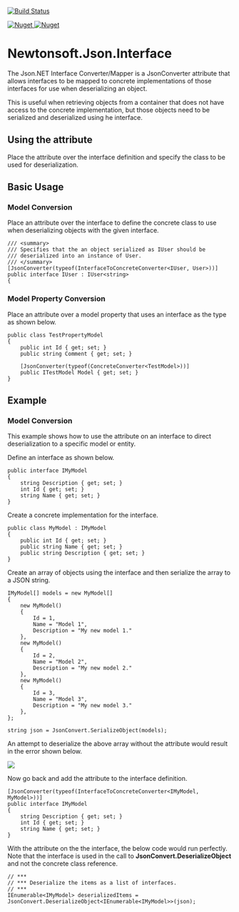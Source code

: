 [![Build Status](https://img.shields.io/travis/porrey/Newtonsoft.Json.Interface/master?style=for-the-badge)](https://travis-ci.com/porrey/Newtonsoft.Json.Interface)

[![Nuget](https://img.shields.io/nuget/v/Newtonsoft.Json.Interface?label=Newtonsoft%2EJson.Interface%20-%20NuGet&style=for-the-badge)
![Nuget](https://img.shields.io/nuget/dt/Newtonsoft.Json.Interface?label=Downloads&style=for-the-badge)](https://www.nuget.org/packages/Newtonsoft.Json.Interface/)

# Newtonsoft.Json.Interface
The Json.NET Interface Converter/Mapper is a JsonConverter attribute that allows interfaces to be mapped to concrete implementations of those interfaces for use when deserializing an object.

This is useful when retrieving objects from a container that does not have access to the concrete implementation, but those objects need to be serialized and deserialized using he interface.

## Using the attribute
Place the attribute over the interface definition and specify the class to be used
for deserialization.

## Basic Usage

### Model Conversion

Place an attribute over the interface to define the concrete class to use when deserializing objects with the given interface.

	/// <summary>
	/// Specifies that the an object serialized as IUser should be
	/// deserialized into an instance of User.
	/// </summary>
	[JsonConverter(typeof(InterfaceToConcreteConverter<IUser, User>))]
	public interface IUser : IUser<string>
	{

### Model Property Conversion

Place an  attribute over a model property that uses an interface as the type as shown below.

    public class TestPropertyModel
    {
        public int Id { get; set; }
        public string Comment { get; set; }
    
        [JsonConverter(typeof(ConcreteConverter<TestModel>))]
        public ITestModel Model { get; set; }
    }

## Example

### Model Conversion

This example shows how to use the attribute on an interface to direct deserialization to a specific model or entity.

Define an interface as shown below.

	public interface IMyModel
	{
		string Description { get; set; }
		int Id { get; set; }
		string Name { get; set; }
	}

Create a concrete implementation for the interface.

	public class MyModel : IMyModel
	{
		public int Id { get; set; }
		public string Name { get; set; }
		public string Description { get; set; }
	}

Create an array of objects using the interface and then serialize the array to a JSON string.

	IMyModel[] models = new MyModel[]
	{
		new MyModel()
		{
			Id = 1,
			Name = "Model 1",
			Description = "My new model 1."
		},
		new MyModel()
		{
			Id = 2,
			Name = "Model 2",
			Description = "My new model 2."
		},
		new MyModel()
		{
			Id = 3,
			Name = "Model 3",
			Description = "My new model 3."
		},
	};
	
	string json = JsonConvert.SerializeObject(models);

An attempt to deserialize the above array without the attribute would result in the error shown below.

![](https://github.com/porrey/Newtonsoft.Json.Interface/raw/master/Images/ScreenShot.png)

Now go back and add the attribute to the interface definition.

	[JsonConverter(typeof(InterfaceToConcreteConverter<IMyModel, MyModel>))]
	public interface IMyModel
	{
		string Description { get; set; }
		int Id { get; set; }
		string Name { get; set; }
	}

With the attribute on the the interface, the below code would run perfectly. Note that the interface is used in the call to **JsonConvert.DeserializeObject** and not the concrete class reference.

	// ***
	// *** Deserialize the items as a list of interfaces.
	// ***
	IEnumerable<IMyModel> deserializedItems = JsonConvert.DeserializeObject<IEnumerable<IMyModel>>(json);
